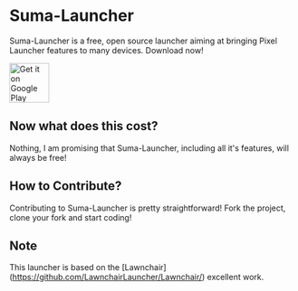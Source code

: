 # Suma-Launcher

Suma-Launcher is a free, open source launcher aiming at bringing Pixel Launcher features to many devices. 
Download now!

<a href="https://play.google.com/store/apps/details?id=suma.launcher">
<img src="https://play.google.com/intl/en_us/badges/images/generic/en_badge_web_generic.png" height="70" alt="Get it on Google Play"/></a>


## Now what does this cost?

Nothing, I am promising that Suma-Launcher, including all it's features, will always be free!

## How to Contribute?

Contributing to Suma-Launcher is pretty straightforward! Fork the project, clone your fork and start coding!

## Note

This launcher is based on the [Lawnchair] (https://github.com/LawnchairLauncher/Lawnchair/) excellent work. 
